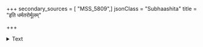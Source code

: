 +++
secondary_sources = [ "MSS_5809",]
jsonClass = "Subhaashita"
title = "इति धर्मतरोर्मूलम्"

+++

<details><summary>Text</summary>

इति धर्मतरोर्मूलम् अशुद्धं यस्य मानसम्।  
शुद्धं यस्य च तद्रूपं फलं तस्य न संशयः॥
</details>
